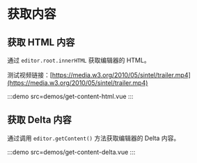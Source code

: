# 获取内容

## 获取 HTML 内容

通过 `editor.root.innerHTML` 获取编辑器的 HTML。

测试视频链接：[https://media.w3.org/2010/05/sintel/trailer.mp4](https://media.w3.org/2010/05/sintel/trailer.mp4)

:::demo src=demos/get-content-html.vue
:::

## 获取 Delta 内容

通过调用 `editor.getContent()` 方法获取编辑器的 Delta 内容。

:::demo src=demos/get-content-delta.vue
:::

